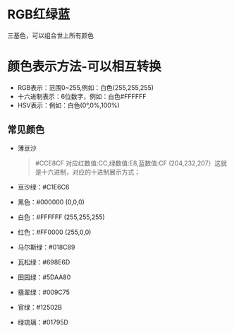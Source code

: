 # RGB红绿蓝
三基色，可以组合世上所有颜色

# 颜色表示方法-可以相互转换
- RGB表示：范围0~255,例如：白色(255,255,255)
- 十六进制表示：6位数字，例如：白色#FFFFFF
- HSV表示：例如：白色(0°,0%,100%)

## 常见颜色
- 薄豆沙
    > #CCE8CF 对应红数值:CC,绿数值:E8,蓝数值:CF
    > (204,232,207）这就是十六进制，对应的十进制展示方式；
- 豆沙绿：#C1E6C6

- 黑色：#000000 (0,0,0)<br>

- 白色：#FFFFFF (255,255,255)<br>

- 红色：#FF0000 (255,0,0)<br>

- 马尔斯绿：#018C89
- 瓦松绿：#698E6D
- 田园绿：#5DAA80
- 翡翠绿：#009C75
- 官绿：#12502B
- 绿琉璃：#01795D